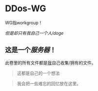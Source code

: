 # DDos-WG
WG指workgroup！

_但是却只有我自己一个人/doge_
## 这是一个*服务器*！
此卷里的所有文件都是[我](https://github.com/Windows10555)自己收集/拥有的文件。
> 这都是自己的一个想法

> 我会把一些难忘的回忆放在这里。
